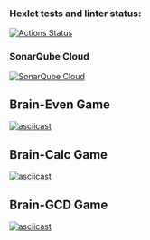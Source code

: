 ### Hexlet tests and linter status:
[![Actions Status](https://github.com/KrllAntv/python-project-49/actions/workflows/hexlet-check.yml/badge.svg)](https://github.com/KrllAntv/python-project-49/actions)
### SonarQube Cloud
[![SonarQube Cloud](https://sonarcloud.io/images/project_badges/sonarcloud-highlight.svg)](https://sonarcloud.io/summary/new_code?id=KrllAntv_python-project-49)

## Brain-Even Game 
[![asciicast](https://asciinema.org/a/HDwSSX3vsLjw1CGL2JDHc3DV5.svg)](https://asciinema.org/a/HDwSSX3vsLjw1CGL2JDHc3DV5)

## Brain-Calc Game 
[![asciicast](https://asciinema.org/a/U4diH9QaXnJw2aa6hljVWV7YD.svg)](https://asciinema.org/a/U4diH9QaXnJw2aa6hljVWV7YD)

## Brain-GCD Game
[![asciicast](https://asciinema.org/a/X3Vcg6IzxwTDurn0TdDZtxCTE.svg)](https://asciinema.org/a/X3Vcg6IzxwTDurn0TdDZtxCTE)